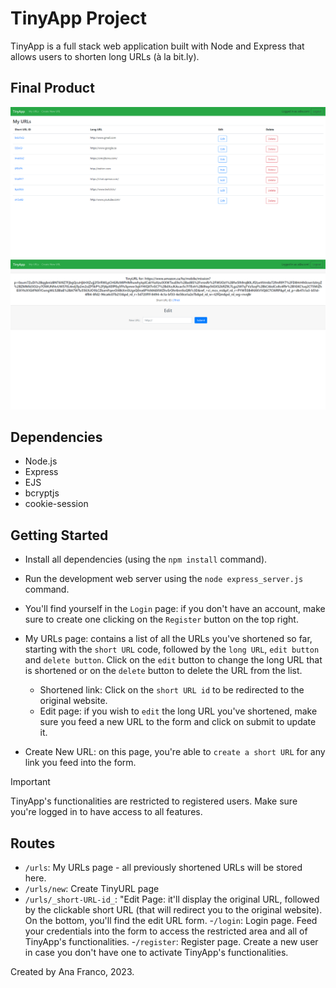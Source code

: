 # TinyApp Project

TinyApp is a full stack web application built with Node and Express that allows users to shorten long URLs (à la bit.ly).

## Final Product

!["Screenshot of /urls, the My URLs page"](https://github.com/anamspe/tinyapp/blob/main/docs/my_urls_page.png?raw=true)
!["Screenshot of /urls/short-URL-id, the edit page"](https://github.com/anamspe/tinyapp/blob/main/docs/long_url_edit_page.png?raw=true)

## Dependencies

- Node.js
- Express
- EJS
- bcryptjs
- cookie-session

## Getting Started

- Install all dependencies (using the `npm install` command).
- Run the development web server using the `node express_server.js` command.
- You'll find yourself in the `Login` page: if you don't have an account, make sure to create one clicking on the `Register` button on the top right.

- My URLs page: contains a list of all the URLs you've shortened so far, starting with the `short URL` code, followed by the `long URL`, `edit button` and `delete button`. Click on the `edit` button to change the long URL that is shortened or on the `delete` button to delete the URL from the list.
  - Shortened link: Click on the `short URL id` to be redirected to the original website.
  - Edit page: if you wish to `edit` the long URL you've shortened, make sure you feed a new URL to the form and click on submit to update it.

- Create New URL: on this page, you're able to `create a short URL` for any link you feed into the form.

> [!IMPORTANT]
> TinyApp's functionalities are restricted to registered users. Make sure you're logged in to have access to all features.

## Routes

- `/urls`: My URLs page - all previously shortened URLs will be stored here.
- `/urls/new`: Create TinyURL page
- `/urls/_short-URL-id_`: "Edit Page: it'll display the original URL, followed by the clickable short URL (that will redirect you to the original website). On the bottom, you'll find the edit URL form.
-`/login`: Login page. Feed your credentials into the form to access the restricted area and all of TinyApp's functionalities.
-`/register`: Register page. Create a new user in case you don't have one to activate TinyApp's functionalities.


Created by Ana Franco, 2023.
